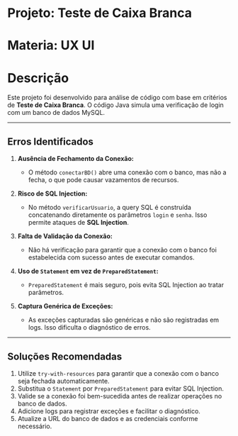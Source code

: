 # Projeto: Teste de Caixa Branca
# Materia: UX UI


# Descrição
Este projeto foi desenvolvido para análise de código com base em critérios de **Teste de Caixa Branca**. O código Java simula uma verificação de login com um banco de dados MySQL.

---

## Erros Identificados

1. **Ausência de Fechamento da Conexão:**
   - O método `conectarBD()` abre uma conexão com o banco, mas não a fecha, o que pode causar vazamentos de recursos.

2. **Risco de SQL Injection:**
   - No método `verificarUsuario`, a query SQL é construída concatenando diretamente os parâmetros `login` e `senha`. Isso permite ataques de **SQL Injection**.

3. **Falta de Validação da Conexão:**
   - Não há verificação para garantir que a conexão com o banco foi estabelecida com sucesso antes de executar comandos.

4. **Uso de `Statement` em vez de `PreparedStatement`:**
   - `PreparedStatement` é mais seguro, pois evita SQL Injection ao tratar parâmetros.

5. **Captura Genérica de Exceções:**
   - As exceções capturadas são genéricas e não são registradas em logs. Isso dificulta o diagnóstico de erros.

---

## Soluções Recomendadas

1. Utilize `try-with-resources` para garantir que a conexão com o banco seja fechada automaticamente.
2. Substitua o `Statement` por `PreparedStatement` para evitar SQL Injection.
3. Valide se a conexão foi bem-sucedida antes de realizar operações no banco de dados.
4. Adicione logs para registrar exceções e facilitar o diagnóstico.
5. Atualize a URL do banco de dados e as credenciais conforme necessário.

